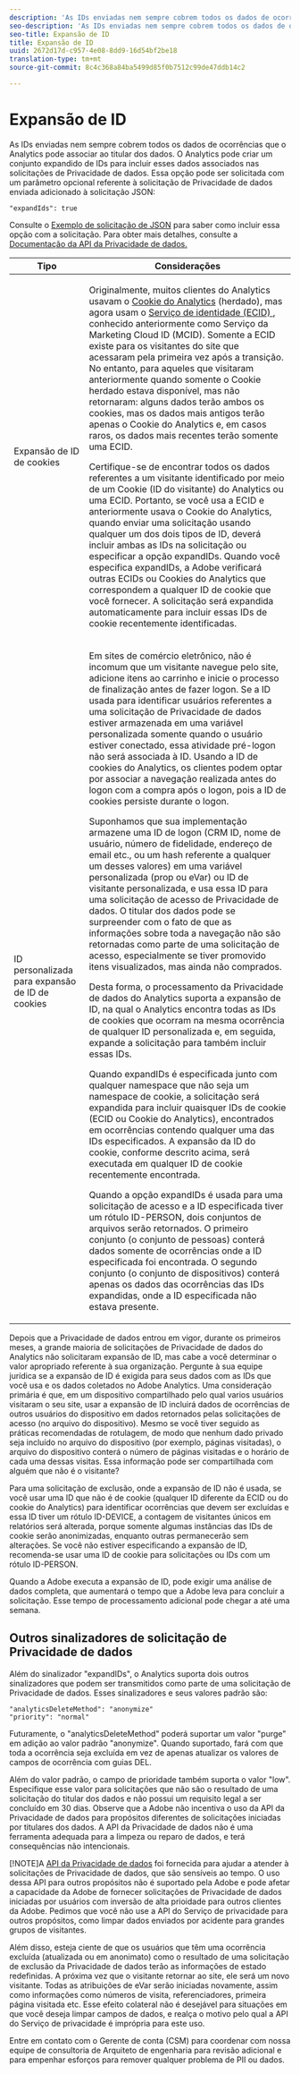 ```yaml
---
description: 'As IDs enviadas nem sempre cobrem todos os dados de ocorrências que o Analytics pode associar ao titular dos dados. O Analytics pode criar um conjunto expandido de IDs para incluir esses dados associados nas solicitações de Privacidade de dados. Essa opção pode ser solicitada com um parâmetro opcional referente à solicitação de Privacidade de dados enviada adicionado à solicitação JSON '
seo-description: 'As IDs enviadas nem sempre cobrem todos os dados de ocorrências que o Analytics pode associar ao titular dos dados. O Analytics pode criar um conjunto expandido de IDs para incluir esses dados associados nas solicitações de Privacidade de dados. Essa opção pode ser solicitada com um parâmetro opcional referente à solicitação de Privacidade de dados enviada adicionado à solicitação JSON '
seo-title: Expansão de ID
title: Expansão de ID
uuid: 2672d17d-c957-4e08-8dd9-16d54bf2be18
translation-type: tm+mt
source-git-commit: 8c4c368a84ba5499d85f0b7512c99de47ddb14c2

---
```



# Expansão de ID

As IDs enviadas nem sempre cobrem todos os dados de ocorrências que o Analytics pode associar ao titular dos dados. O Analytics pode criar um conjunto expandido de IDs para incluir esses dados associados nas solicitações de Privacidade de dados. Essa opção pode ser solicitada com um parâmetro opcional referente à solicitação de Privacidade de dados enviada adicionado à solicitação JSON:

```
"expandIds": true
```

Consulte o [Exemplo de solicitação de JSON](/help/admin/c-data-governance/gdpr-submit-access-delete.md#sample-json-request) para saber como incluir essa opção com a solicitação. Para obter mais detalhes, consulte a [Documentação da API da Privacidade de dados.](https://www.adobe.io/apis/experienceplatform/gdpr.html)

<table id="table_A10CA8DC8C1643CF84A4DF30A6740D51"> 
 <thead> 
  <tr> 
   <th colname="col1" class="entry"> Tipo </th> 
   <th colname="col2" class="entry"> Considerações </th> 
  </tr> 
 </thead>
 <tbody> 
  <tr> 
   <td colname="col1"> <p>Expansão de ID de cookies </p> </td> 
   <td colname="col2"> <p>Originalmente, muitos clientes do Analytics usavam o <a href="https://marketing.adobe.com/resources/help/en_US/whitepapers/cookies/cookies_analytics.html">Cookie do Analytics</a> (herdado), mas agora usam o <a href="https://marketing.adobe.com/resources/help/en_US/mcvid/"> Serviço de identidade (ECID) </a>, conhecido anteriormente como Serviço da Marketing Cloud ID (MCID). Somente a ECID existe para os visitantes do site que acessaram pela primeira vez após a transição. No entanto, para aqueles que visitaram anteriormente quando somente o Cookie herdado estava disponível, mas não retornaram: alguns dados terão ambos os cookies, mas os dados mais antigos terão apenas o Cookie do Analytics e, em casos raros, os dados mais recentes terão somente uma ECID. </p> <p>Certifique-se de encontrar todos os dados referentes a um visitante identificado por meio de um Cookie (ID do visitante) do Analytics ou uma ECID. Portanto, se você usa a ECID e anteriormente usava o Cookie do Analytics, quando enviar uma solicitação usando qualquer um dos dois tipos de ID, deverá incluir ambas as IDs na solicitação ou especificar a opção expandIDs. Quando você especifica expandIDs, a Adobe verificará outras ECIDs ou Cookies do Analytics que correspondem a qualquer ID de cookie que você fornecer. A solicitação será expandida automaticamente para incluir essas IDs de cookie recentemente identificadas. </p> </td> 
  </tr> 
  <tr> 
   <td colname="col1"> <p>ID personalizada para expansão de ID de cookies </p> </td> 
   <td colname="col2"> <p>Em sites de comércio eletrônico, não é incomum que um visitante navegue pelo site, adicione itens ao carrinho e inicie o processo de finalização antes de fazer logon. Se a ID usada para identificar usuários referentes a uma solicitação de Privacidade de dados estiver armazenada em uma variável personalizada somente quando o usuário estiver conectado, essa atividade pré-logon não será associada à ID. Usando a ID de cookies do Analytics, os clientes podem optar por associar a navegação realizada antes do logon com a compra após o logon, pois a ID de cookies persiste durante o logon. </p> <p>Suponhamos que sua implementação armazene uma ID de logon (CRM ID, nome de usuário, número de fidelidade, endereço de email etc., ou um hash referente a qualquer um desses valores) em uma variável personalizada (prop ou eVar) ou ID de visitante personalizada, e usa essa ID para uma solicitação de acesso de Privacidade de dados. O titular dos dados pode se surpreender com o fato de que as informações sobre toda a navegação não são retornadas como parte de uma solicitação de acesso, especialmente se tiver promovido itens visualizados, mas ainda não comprados. </p> <p>Desta forma, o processamento da Privacidade de dados do Analytics suporta a expansão de ID, na qual o Analytics encontra todas as IDs de cookies que ocorram na mesma ocorrência de qualquer ID personalizada e, em seguida, expande a solicitação para também incluir essas IDs. </p> <p>Quando expandIDs é especificada junto com qualquer namespace que não seja um namespace de cookie, a solicitação será expandida para incluir quaisquer IDs de cookie (ECID ou Cookie do Analytics), encontrados em ocorrências contendo qualquer uma das IDs especificados. A expansão da ID do cookie, conforme descrito acima, será executada em qualquer ID de cookie recentemente encontrada. </p> <p>Quando a opção expandIDs é usada para uma solicitação de acesso e a ID especificada tiver um rótulo ID-PERSON, dois conjuntos de arquivos serão retornados. O primeiro conjunto (o conjunto de pessoas) conterá dados somente de ocorrências onde a ID especificada foi encontrada. O segundo conjunto (o conjunto de dispositivos) conterá apenas os dados das ocorrências das IDs expandidas, onde a ID especificada não estava presente. </p> </td> 
  </tr> 
 </tbody> 
</table>

Depois que a Privacidade de dados entrou em vigor, durante os primeiros meses, a grande maioria de solicitações de Privacidade de dados do Analytics não solicitaram expansão de ID, mas cabe a você determinar o valor apropriado referente à sua organização. Pergunte à sua equipe jurídica se a expansão de ID é exigida para seus dados com as IDs que você usa e os dados coletados no Adobe Analytics. Uma consideração primária é que, em um dispositivo compartilhado pelo qual varios usuários visitaram o seu site, usar a expansão de ID incluirá dados de ocorrências de outros usuários do dispositivo em dados retornados pelas solicitações de acesso (no arquivo do dispositivo). Mesmo se você tiver seguido as práticas recomendadas de rotulagem, de modo que nenhum dado privado seja incluído no arquivo do dispositivo (por exemplo, páginas visitadas), o arquivo do dispositivo conterá o número de páginas visitadas e o horário de cada uma dessas visitas. Essa informação pode ser compartilhada com alguém que não é o visitante?

Para uma solicitação de exclusão, onde a expansão de ID não é usada, se você usar uma ID que não é de cookie (qualquer ID diferente da ECID ou do cookie do Analytics) para identificar ocorrências que devem ser excluídas e essa ID tiver um rótulo ID-DEVICE, a contagem de visitantes únicos em relatórios será alterada, porque somente algumas instâncias das IDs de cookie serão anonimizadas, enquanto outras permanecerão sem alterações. Se você não estiver especificando a expansão de ID, recomenda-se usar uma ID de cookie para solicitações ou IDs com um rótulo ID-PERSON.

Quando a Adobe executa a expansão de ID, pode exigir uma análise de dados completa, que aumentará o tempo que a Adobe leva para concluir a solicitação. Esse tempo de processamento adicional pode chegar a até uma semana.

## Outros sinalizadores de solicitação de Privacidade de dados

Além do sinalizador "expandIDs", o Analytics suporta dois outros sinalizadores que podem ser transmitidos como parte de uma solicitação de Privacidade de dados. Esses sinalizadores e seus valores padrão são:

```
"analyticsDeleteMethod": "anonymize"
"priority": "normal"
```

Futuramente, o "analyticsDeleteMethod" poderá suportar um valor "purge" em adição ao valor padrão "anonymize". Quando suportado, fará com que toda a ocorrência seja excluída em vez de apenas atualizar os valores de campos de ocorrência com guias DEL.

Além do valor padrão, o campo de prioridade também suporta o valor "low". Especifique esse valor para solicitações que não são o resultado de uma solicitação do titular dos dados e não possui um requisito legal a ser concluído em 30 dias. Observe que a Adobe não incentiva o uso da API da Privacidade de dados para propósitos diferentes de solicitações iniciadas por titulares dos dados. A API da Privacidade de dados não é uma ferramenta adequada para a limpeza ou reparo de dados, e terá consequências não intencionais.

[!NOTE]A [API da Privacidade de dados](https://www.adobe.io/apis/experienceplatform/gdpr.html) foi fornecida para ajudar a atender à solicitações de Privacidade de dados, que são sensíveis ao tempo. O uso dessa API para outros propósitos não é suportado pela Adobe e pode afetar a capacidade da Adobe de fornecer solicitações de Privacidade de dados iniciadas por usuários com inversão de alta prioidade para outros clientes da Adobe. Pedimos que você não use a API do Serviço de privacidade para outros propósitos, como limpar dados enviados por acidente para grandes grupos de visitantes.

Além disso, esteja ciente de que os usuários que têm uma ocorrência excluída (atualizada ou em anonimato) como o resultado de uma solicitação de exclusão da Privacidade de dados terão as informações de estado redefinidas. A próxima vez que o visitante retornar ao site, ele será um novo visitante. Todas as atribuições de eVar serão iniciadas novamente, assim como informações como números de visita, referenciadores, primeira página visitada etc. Esse efeito colateral não é desejável para situações em que você deseja limpar campos de dados, e realça o motivo pelo qual a API do Serviço de privacidade é imprópria para este uso.

Entre em contato com o Gerente de conta (CSM) para coordenar com nossa equipe de consultoria de Arquiteto de engenharia para revisão adicional e para empenhar esforços para remover qualquer problema de PII ou dados.

